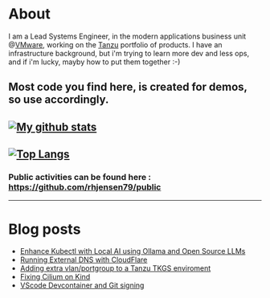 # About
I am a Lead Systems Engineer, in the modern applications business unit @[VMware](https://www.vmware.com), working on the [Tanzu](https://tanzu.vmware.com) portfolio of products.
I have an infrastructure background, but i'm trying to learn more dev and less ops, and if i'm lucky, mayby how to put them together :-)

Most code you find here, is created for demos, so use accordingly. 
---
[![My github stats](https://github-readme-stats.vercel.app/api?username=rhjensen79&count_private=true&show_icons=true)](https://github.com/anuraghazra/github-readme-stats)
---
[![Top Langs](https://github-readme-stats.vercel.app/api/top-langs/?username=rhjensen79)](https://github.com/anuraghazra/github-readme-stats)
---
### Public activities can be found here : https://github.com/rhjensen79/public

---

# Blog posts
<!-- BLOG-POST-LIST:START -->
- [Enhance Kubectl with Local AI using Ollama and Open Source LLMs](https://www.robert-jensen.dk/posts/2024-kubectl-with-local-ai/)
- [Running External DNS with CloudFlare](https://www.robert-jensen.dk/posts/2024-external-dns-with-cloudflare/)
- [Adding extra vlan/portgroup to a Tanzu TKGS enviroment](https://www.robert-jensen.dk/posts/2024-add-vlan-to-tanzu/)
- [Fixing Cilium on Kind](https://www.robert-jensen.dk/posts/2024-fixing-cilium-with-kind/)
- [VScode Devcontainer and Git signing](https://www.robert-jensen.dk/posts/2023-devcontainer-and-git-signing/)
<!-- BLOG-POST-LIST:END -->

<!--
**rhjensen79/rhjensen79** is a ✨ _special_ ✨ repository because its `README.md` (this file) appears on your GitHub profile.

Here are some ideas to get you started:

- 🔭 I’m currently working on ...
- 🌱 I’m currently learning ...
- 👯 I’m looking to collaborate on ...
- 🤔 I’m looking for help with ...
- 💬 Ask me about ...
- 📫 How to reach me: ...
- 😄 Pronouns: ...
- ⚡ Fun fact: ...
-->

